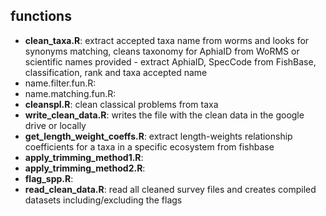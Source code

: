 ## **functions**

* **clean_taxa.R**: extract accepted taxa name from worms and looks for synonyms matching, cleans taxonomy for AphiaID from WoRMS or scientific names provided - extract AphiaID, SpecCode from FishBase, classification, rank and taxa accepted name
* name.filter.fun.R: 
* name.matching.fun.R: 
* **cleanspl.R**: clean classical problems from taxa
* **write_clean_data.R**: writes the file with the clean data in the google drive or locally
* **get_length_weight_coeffs.R**: extract length-weights relationship coefficients for a taxa in a specific ecosystem from fishbase
* **apply_trimming_method1.R**:
* **apply_trimming_method2.R**:
* **flag_spp.R**:
* **read_clean_data.R**: read all cleaned survey files and creates compiled datasets including/excluding the flags